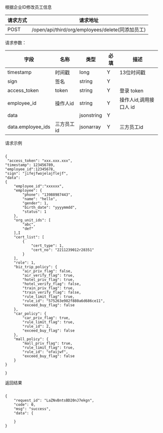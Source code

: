 根据企业ID修改员工信息
请求方式|请求地址
----|---
POST|/open/api/third/org/employees/delete(同添加员工)


请求参数：

字段|名称|类型|必填|描述
-----|-----|----|----|----
timestamp|时间戳 |long |Y|13位时间戳
sign|签名 |string |Y|
access_token|token | string |Y|登录 token
employee_id| 操作人id|string |Y|操作人id,调用接口人 id
data || jsonstring |Y|
data.employee_ids| 三方员工id|jsonarray|Y| 三方员工id 
 

 
 请求示例``` 

{
 "access_token": "xxx.xxx.xxx","timestamp": 123456789,"employee_id":12345678,"sign": "jifejfwojelajflejf","data":{
	"employee_id":"xxxxxx",    "employee": {        "phone": "13988987443",        "name": "hello",        "gender": 1,        "birth_date": "yyyymmdd",        "status": 1    },    "org_unit_ids": [        "abc",        "def"    ],I    "cert_list": [        {            "cert_type": 1,            "cert_no": "2211239012r28351"        }    ],    "role": 1,    "biz_trip_policy": {        "air_priv_flag": false,        "air_verify_flag": true,        "hotel_priv_flag": true,        "hotel_verify_flag": false,        "train_priv_flag": true,        "train_verify_flag": false,        "rule_limit_flag": true,        "rule_id": "575263e982f880a6d686ce11",        "exceed_buy_flag": false    },    "car_policy": {        "car_priv_flag": true,        "rule_limit_flag": true,        "rule_id": 2,        "exceed_buy_flag": false    },    "mall_policy": {        "mall_priv_flag": true,        "rule_limit_flag": true,        "rule_id": "ofaijwf",        "exceed_buy_flag": false    }}}

```

返回结果
```
{    "request_id": "LaZNvBntsBD20nJ7ekgn",    "code": 0,    "msg": "success",    "data": {            }}
```
